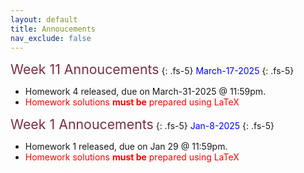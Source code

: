 ```yaml
---
layout: default
title: Annoucements
nav_exclude: false
---
```


<div class="code-example" markdown="1">
<span style="color:#782F40;font-size:16pt">Week 11 Annoucements</span>
{: .fs-5}
<span style="color:blue">March-17-2025</span>
{: .fs-5}

<!-- * <span style="color:red">Homework 5 due tonight 11:59pm.</span> -->
* Homework 4 released, due on March-31-2025 @ 11:59pm.
* <span style="color:red">Homework solutions <b>must be</b> prepared using LaTeX</span>

</div>

<div class="code-example" markdown="1">
<span style="color:#782F40;font-size:16pt">Week 1 Annoucements</span>
{: .fs-5}
<span style="color:blue">Jan-8-2025</span>
{: .fs-5}

<!-- * <span style="color:red">Homework 5 due tonight 11:59pm.</span> -->
* Homework 1 released, due on Jan 29 @ 11:59pm.
* <span style="color:red">Homework solutions <b>must be</b> prepared using LaTeX</span>

</div>

<!-- <div class="code-example" markdown="1">
<span style="color:#782F40;font-size:16pt">Final Exam Annoucement</span>

* <span style="color:red"><b>Date: Dec 9th (Mon) 5:30 pm - 7:30 pm @ MCH 201</b> </span>
* <span style="color:red"><b>NO MffAKEUP EXAM!</b> </span>
* <span style="color:red"><b>Comprehensive</b> </span>
* <span style="color:red"><b>Closed-book, NO CHEATSHEET, NO ELECTRONIC DEVICES</b> </span>

</div> -->

<!-- <div class="code-example" markdown="1">
<span style="color:#782F40;font-size:16pt">Week 12 Annoucements</span>
{: .fs-5}
<span style="color:blue">Nov-18-2024</span>
{: .fs-5}

* <span style="color:red">Homework 5 due tonight 11:59pm.</span>
* Homework 6 released, due on Dec 2 @ 11:59pm.

</div> -->
